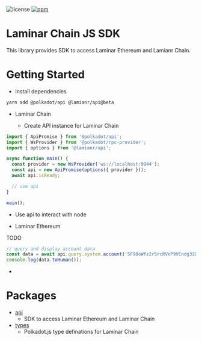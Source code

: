 ![license](https://img.shields.io/badge/License-Apache%202.0-blue?logo=apache&style=flat-square)
[![npm](https://img.shields.io/npm/v/@alamianr/api?logo=npm&style=flat-square)](https://www.npmjs.com/package/@alamianr/api)

# Laminar Chain JS SDK

This library provides SDK to access Laminar Ethereum and Lamianr Chain.

# Getting Started

- Install dependencies

```bash
yarn add @polkadot/api @lamianr/api@beta
```

- Laminar Chain

  - Create API instance for Laminar Chain

```ts
import { ApiPromise } from '@polkadot/api';
import { WsProvider } from '@polkadot/rpc-provider';
import { options } from '@lamianr/api';

async function main() {
  const provider = new WsProvider('ws://localhost:9944');
  const api = new ApiPromise(options({ provider }));
  await api.isReady;

  // use api
}

main();
```

- Use api to interact with node

- Laminar Ethereum

TODO

```ts
// query and display account data
const data = await api.query.system.account('5F98oWfz2r5rcRVnP9VCndg33DAAsky3iuoBSpaPUbgN9AJn');
console.log(data.toHuman());
```

-

# Packages

- [api](./packages/api)
  - SDK to access Laminar Ethereum and Laminar Chain
- [types](./packages/types)
  - Polkadot.js type definations for Laminar Chain
